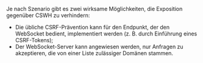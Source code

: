 Je nach Szenario gibt es zwei wirksame Möglichkeiten, die Exposition gegenüber CSWH zu verhindern:

- Die übliche CSRF-Prävention kann für den Endpunkt, der den WebSocket bedient, implementiert werden (z. B. durch Einführung eines CSRF-Tokens);
- Der WebSocket-Server kann angewiesen werden, nur Anfragen zu akzeptieren, die von einer Liste zulässiger Domänen stammen.
